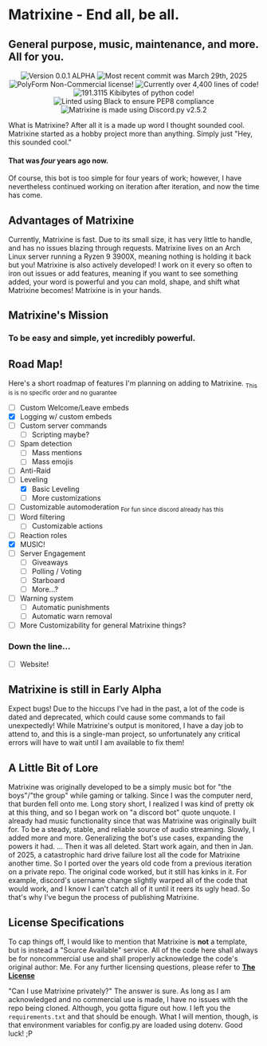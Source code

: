 # Matrixine - End all, be all. 
## General purpose, music, maintenance, and more. All for you.

<p align="center">
<img src="https://img.shields.io/badge/Version-v0.0.1a-red" alt="Version 0.0.1 ALPHA">
<img src="https://img.shields.io/badge/Last Commit-March 29th-green" alt="Most recent commit was March 29th, 2025">
<img src="https://img.shields.io/badge/License-PolyForm NC-red" alt="PolyForm Non-Commercial license!">
<img src="https://img.shields.io/badge/Lines-4400+-green" alt="Currently over 4,400 lines of code!">
<img src="https://img.shields.io/badge/Size-191.3KiB-green" alt="191.3115 Kibibytes of python code!">
<img src="https://img.shields.io/badge/Linter-Black-black" alt="Linted using Black to ensure PEP8 compliance">
<img src="https://img.shields.io/badge/Discord.py-v2.5.2-blue" alt="Matrixine is made using Discord.py v2.5.2">
</p>

What is Matrixine? After all it is a made up word I thought sounded cool. Matrixine started as a hobby project more than anything. Simply just "Hey, this sounded cool."

#### That was *four* years ago now.

Of course, this bot is too simple for four years of work; however, I have nevertheless continued working on iteration after iteration, and now the time has come. 

## Advantages of Matrixine
Currently, Matrixine is fast. Due to its small size, it has very little to handle, and has no issues blazing through requests. Matrixine lives on an Arch Linux server running a Ryzen 9 3900X, meaning nothing is holding it back but you! Matrixine is also actively developed! I work on it every so often to iron out issues or add features, meaning if you want to see something added, your word is powerful and you can mold, shape, and shift what Matrixine becomes! Matrixine is in your hands. 

## Matrixine's Mission
### To be easy and simple, yet incredibly powerful.

## Road Map!
Here's a short roadmap of features I'm planning on adding to Matrixine. <sub>This is is no specific order and no guarantee</sub>
- [ ] Custom Welcome/Leave embeds
- [x] Logging w/ custom embeds
- [ ] Custom server commands
    - [ ] Scripting maybe?
- [ ] Spam detection 
    - [ ] Mass mentions
    - [ ] Mass emojis
- [ ] Anti-Raid 
- [ ] Leveling
    - [x] Basic Leveling
    - [ ] More customizations
- [ ] Customizable automoderation <sub>For fun since discord already has this</sub>
- [ ] Word filtering
    - [ ] Customizable actions
- [ ] Reaction roles
- [x] MUSIC!
- [ ] Server Engagement
    - [ ] Giveaways
    - [ ] Polling / Voting
    - [ ] Starboard
    - [ ] More...?
- [ ] Warning system
    - [ ] Automatic punishments
    - [ ] Automatic warn removal
- [ ] More Customizability for general Matrixine things?

### Down the line...
- [ ] Website!

## Matrixine is still in Early Alpha
Expect bugs! Due to the hiccups I've had in the past, a lot of the code is dated and deprecated, which could cause some commands to fail unexpectedly! While Matrixine's output is monitored, I have a day job to attend to, and this is a single-man project, so unfortunately any critical errors will have to wait until I am available to fix them!

## A Little Bit of Lore
Matrixine was originally developed to be a simply music bot for "the boys"/"the group" while gaming or talking. Since I was the computer nerd, that burden fell onto me. Long story short, I realized I was kind of pretty ok at this thing, and so I began work on "a discord bot" quote unquote. I already had music functionality since that was Matrixine was originally built for. To be a steady, stable, and reliable source of audio streaming. Slowly, I added more and more. Generalizing the bot's use cases, expanding the powers it had. ... Then it was all deleted. Start work again, and then in Jan. of 2025, a catastrophic hard drive failure lost all the code for Matrixine another time. So I ported over the years old code from a previous iteration on a private repo. The original code worked, but it still has kinks in it. For example, discord's username change slightly warped all of the code that would work, and I know I can't catch all of it until it reers its ugly head. So that's why I've begun the process of publishing Matrixine.


## License Specifications

To cap things off, I would like to mention that Matrixine is **not** a template, but is instead a "Source Available" service. All of the code here shall always be for noncommercial use and shall properly acknowledge the code's original author: Me. For any further licensing questions, please refer to [__The License__](https://github.com/ZettaBite4031/MatrixineDiscordBot/tree/main/LICENSE.md)

"Can I use Matrixine privately?" The answer is sure. As long as I am acknowledged and no commercial use is made, I have no issues with the repo being cloned. Although, you gotta figure out how. I left you the `requirements.txt` and that should be enough. What I will mention, though, is that environment variables for config.py are loaded using dotenv. Good luck! ;P